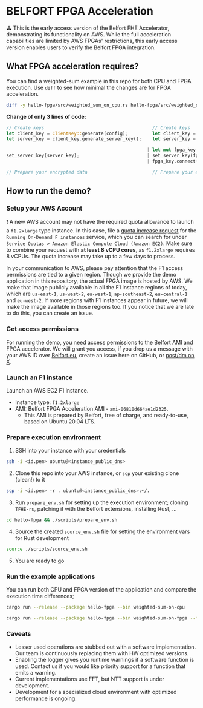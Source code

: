 # BELFORT FPGA Acceleration

:warning: This is the early access version of the Belfort FHE Accelerator, demonstrating its functionality on AWS. While the full acceleration capabilities are limited by AWS FPGAs' restrictions, this early access version enables users to verify the Belfort FPGA integration.

## What FPGA acceleration requires?

You can find a weighted-sum example in this repo for both CPU and FPGA execution. Use `diff` to see how minimal the changes are for FPGA acceleration.

```bash
diff -y hello-fpga/src/weighted_sum_on_cpu.rs hello-fpga/src/weighted_sum_on_fpga.rs
```

**Change of only 3 lines of code:**

```Rust
// Create keys                                        // Create keys
let client_key = ClientKey::generate(config);         let client_key = ClientKey::generate(config);
let server_key = client_key.generate_server_key();    let server_key = client_key.generate_server_key();

                                                    | let mut fpga_key = BelfortServerKey::from(&server_key);
set_server_key(server_key);                         | set_server_key(fpga_key.clone());
                                                    | fpga_key.connect(1);

// Prepare your encrypted data                        // Prepare your encrypted data
```

## How to run the demo?

### Setup your AWS Account

:exclamation: A new AWS account may not have the required quota allowance to launch a `f1.2xlarge` type instance. In this case, file a [quota increase request](https://aws.amazon.com/getting-started/hands-on/request-service-quota-increase/) for the `Running On-Demand F instances` service, which you can search for under `Service Quotas > Amazon Elastic Compute Cloud (Amazon EC2)`. Make sure to combine your request with **at least 8 vCPU cores**, as `f1.2xlarge` requires 8 vCPUs. The quota increase may take up to a few days to process.

In your communication to AWS, please pay attention that the F1 access permissions are tied to a given region. Though we provide the demo application in this repository, the actual FPGA image is hosted by AWS. We make that image publicly available in all the F1 instance regions of today, which are `us-east-1`, `us-west-2`, `eu-west-1`, `ap-southeast-2`, `eu-central-1` and `eu-west-2`. If more regions with F1 instances appear in future, we will make the image available in those regions too. If you notice that we are late to do this, you can create an issue.

### Get access permissions

For running the demo, you need access permissions to the Belfort AMI and FPGA accelerator. We will grant you access, if you drop us a message with your AWS ID over [Belfort.eu](https://belfort.eu/contact/), create an issue here on GitHub, or [post/dm on X](https://x.com/belfort_eu).

### Launch an F1 instance

Launch an AWS EC2 F1 instance.

- Instance type: `f1.2xlarge`
- AMI: Belfort FPGA Acceleration AMI - `ami-06810d664ae1d2325`.
  - This AMI is prepared by Belfort, free of charge, and ready-to-use, based on Ubuntu 20.04 LTS.

### Prepare execution environment

1. SSH into your instance with your credentials

```bash
ssh -i <id.pem> ubuntu@<instance_public_dns>
```

2. Clone this repo into your AWS instance, or `scp` your existing clone (clean!) to it

```bash
scp -i <id.pem> -r . ubuntu@<instance_public_dns>:~/.
```

3. Run `prepare_env.sh` for setting up the execution environment; cloning `TFHE-rs`, patching it with the Belfort extensions, installing Rust, ...

```bash
cd hello-fpga && ./scripts/prepare_env.sh
```

4. Source the created `source_env.sh` file for setting the environment vars for Rust development

```bash
source ./scripts/source_env.sh
```

5. You are ready to go

### Run the example applications

You can run both CPU and FPGA version of the application and compare the execution time differences;

```bash
cargo run --release --package hello-fpga --bin weighted-sum-on-cpu
```

```bash
cargo run --release --package hello-fpga --bin weighted-sum-on-fpga --features fpga
```

### Caveats

- Lesser used operations are stubbed out with a software implementation. Our team is continuously replacing them with HW optimized versions.
- Enabling the logger gives you runtime warnings if a software function is used. Contact us if you would like priority support for a function that emits a warning.
- Current implementations use FFT, but NTT support is under development.
- Development for a specialized cloud environment with optimized performance is ongoing.
